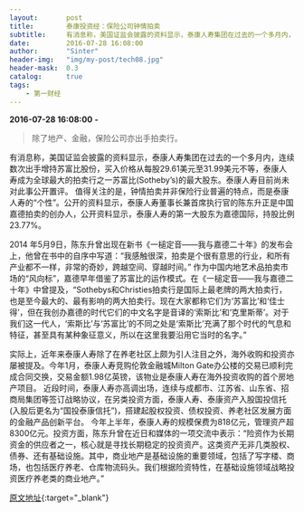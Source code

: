 ```yaml
---
layout:       post
title:        泰康投资经：保险公司钟情拍卖
subtitle:     有消息称，美国证监会披露的资料显示，泰康人寿集团在过去的一个多月内，连续数次出手增持苏富比股份，买入价格从每股29.61美元至31.99美元不等，泰康人寿成为全球最大的拍卖行之一苏富比(Sotheby’s)的最大股东。泰康人寿目前尚未对此事公开置评。
date:         2016-07-28 16:08:00
author:       "Sinter"
header-img:   "img/my-post/tech08.jpg"
header-mask:  0.3
catalog:      true
tags:
    - 第一财经
---
```


**2016-07-28 16:08:00**  **-**

> 除了地产、金融，保险公司亦出手拍卖行。

有消息称，美国证监会披露的资料显示，泰康人寿集团在过去的一个多月内，连续数次出手增持苏富比股份，买入价格从每股29.61美元至31.99美元不等，泰康人寿成为全球最大的拍卖行之一苏富比(Sotheby’s)的最大股东。泰康人寿目前尚未对此事公开置评。
值得关注的是，钟情拍卖并非保险行业普遍的特点，而是泰康人寿的“个性”。公开的资料显示，泰康人寿董事长兼首席执行官的陈东升正是中国嘉德拍卖的创办人，公开资料显示，泰康人寿的第一大股东为嘉德国际，持股比例23.77%。

2014 年5月9日，陈东升曾出现在新书《一槌定音——我与嘉德二十年》的发布会上，他曾在书中的自序中写道：“我感触很深，拍卖是个很有意思的行业，和所有产业都不一样，非常的奇妙，跨越空间、穿越时间。”
作为中国内地艺术品拍卖市场的“风向标”，嘉德早年借鉴了苏富比的运作模式。在《一槌定音——我与嘉德二十年》中曾提及，“Sothebys和Christies拍卖行是国际上最老牌的两大拍卖行，也是至今最大的、最有影响的两大拍卖行。现在大家都称它们为‘苏富比’和‘佳士得’，但在我创办嘉德的时代它们的中文名字是音译的‘索斯比’和‘克里斯蒂’。对于我们这一代人，‘索斯比’与‘苏富比’的不同之处是‘索斯比’充满了那个时代的气息和特征，甚至具有某种象征意义，所以在这里我要沿用它当时的名字。”

实际上，近年来泰康人寿除了在养老社区上颇为引人注目之外，海外收购和投资亦屡被提及。今年1月，泰康人寿竞购伦敦金融城Milton Gate办公楼的交易已顺利完成合同交换，交易金额1.98亿英镑，该物业是泰康人寿在海外投资收购的首个房地产项目。
近段时间，泰康人寿亦高调出场，连续与成都市、江苏省、山东省、招商局集团等签订战略协议，在另类投资方面，泰康人寿、泰康资产入股国投信托(入股后更名为“国投泰康信托”)，搭建起股权投资、债权投资、养老社区发展方面的金融产品创新平台。
今年上半年，泰康人寿的规模保费为818亿元，管理资产超8300亿元。投资方面，陈东升曾在近日和媒体的一项交流中表示：“险资作为长期资金的供应者之一，核心就是寻找长期稳定的投资资产。这类资产无非几类股权、债券、还有基础设施。其中，商业地产是基础设施的重要领域，包括了写字楼、商场，也包括医疗养老、仓库物流码头。我们根据险资特性，在基础设施领域战略投资医疗养老类的商业地产。”


[原文地址](http://www.yicai.com/news/5052059.html){:target="_blank"}



